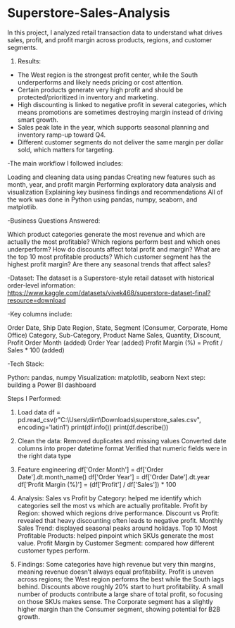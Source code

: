 # Superstore-Sales-Analysis
In this project, I analyzed retail transaction data to understand what drives sales, profit, and profit margin across products, regions, and customer segments.

1) Results:
- The West region is the strongest profit center, while the South underperforms and likely needs pricing or cost attention.
- Certain products generate very high profit and should be protected/prioritized in inventory and marketing.
- High discounting is linked to negative profit in several categories, which means promotions are sometimes destroying margin instead of driving smart growth.
- Sales peak late in the year, which supports seasonal planning and inventory ramp-up toward Q4.
- Different customer segments do not deliver the same margin per dollar sold, which matters for targeting.


-The main workflow I followed includes:

Loading and cleaning data using pandas
Creating new features such as month, year, and profit margin
Performing exploratory data analysis and visualization
Explaining key business findings and recommendations
All of the work was done in Python using pandas, numpy, seaborn, and matplotlib.

-Business Questions Answered:

Which product categories generate the most revenue and which are actually the most profitable?
Which regions perform best and which ones underperform?
How do discounts affect total profit and margin?
What are the top 10 most profitable products?
Which customer segment has the highest profit margin?
Are there any seasonal trends that affect sales?

-Dataset:
The dataset is a Superstore-style retail dataset with historical order-level information: https://www.kaggle.com/datasets/vivek468/superstore-dataset-final?resource=download

-Key columns include:

Order Date, Ship Date
Region, State, Segment (Consumer, Corporate, Home Office)
Category, Sub-Category, Product Name
Sales, Quantity, Discount, Profit
Order Month (added)
Order Year (added)
Profit Margin (%) = Profit / Sales * 100 (added)

-Tech Stack:

Python: pandas, numpy
Visualization: matplotlib, seaborn
Next step: building a Power BI dashboard 

Steps I Performed:

1) Load data
df = pd.read_csv(r"C:\Users\diirt\Downloads\superstore_sales.csv", encoding='latin1')
print(df.info())
print(df.describe())

2) Clean the data:
Removed duplicates and missing values
Converted date columns into proper datetime format
Verified that numeric fields were in the right data type

3) Feature engineering
df['Order Month'] = df['Order Date'].dt.month_name()
df['Order Year'] = df['Order Date'].dt.year
df['Profit Margin (%)'] = (df['Profit'] / df['Sales']) * 100

4) Analysis:
Sales vs Profit by Category: helped me identify which categories sell the most vs which are actually profitable.
Profit by Region: showed which regions drive performance.
Discount vs Profit: revealed that heavy discounting often leads to negative profit.
Monthly Sales Trend: displayed seasonal peaks around holidays.
Top 10 Most Profitable Products: helped pinpoint which SKUs generate the most value.
Profit Margin by Customer Segment: compared how different customer types perform.

5) Findings:
Some categories have high revenue but very thin margins, meaning revenue doesn’t always equal profitability.
Profit is uneven across regions; the West region performs the best while the South lags behind.
Discounts above roughly 20% start to hurt profitability.
A small number of products contribute a large share of total profit, so focusing on those SKUs makes sense.
The Corporate segment has a slightly higher margin than the Consumer segment, showing potential for B2B growth.

